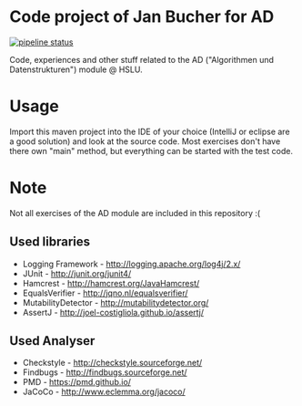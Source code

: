 # Code project of Jan Bucher for AD

[![pipeline status](https://gitlab.enterpriselab.ch/icbucher/ad/badges/master/pipeline.svg)](https://gitlab.enterpriselab.ch/icbucher/ad/commits/master)

Code, experiences and other stuff related to the AD ("Algorithmen und Datenstrukturen") module @ HSLU.

# Usage
Import this maven project into the IDE of your choice (IntelliJ or eclipse are a good solution) and
look at the source code. Most exercises don't have there own "main" method, but
everything can be started with the test code.

# Note
Not all exercises of the AD module are included in this repository :(

## Used libraries
* Logging Framework - http://logging.apache.org/log4j/2.x/
* JUnit - http://junit.org/junit4/
* Hamcrest - http://hamcrest.org/JavaHamcrest/
* EqualsVerifier - http://jqno.nl/equalsverifier/
* MutabilityDetector - http://mutabilitydetector.org/
* AssertJ - http://joel-costigliola.github.io/assertj/

## Used Analyser
* Checkstyle - http://checkstyle.sourceforge.net/
* Findbugs - http://findbugs.sourceforge.net/
* PMD - https://pmd.github.io/
* JaCoCo - http://www.eclemma.org/jacoco/
